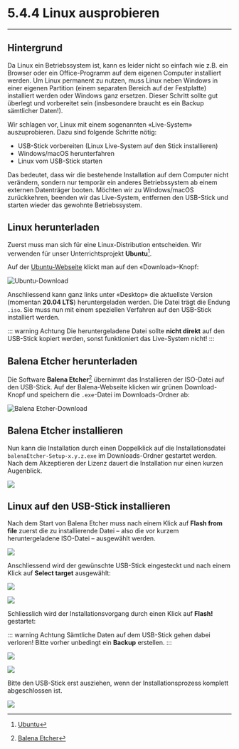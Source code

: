 # 5.4.4 Linux ausprobieren
---

## Hintergrund
Da Linux ein Betriebssystem ist, kann es leider nicht so einfach wie z.B. ein Browser oder ein Office-Programm auf dem eigenen Computer installiert werden. Um Linux permanent zu nutzen, muss Linux neben Windows in einer eigenen Partition (einem separaten Bereich auf der Festplatte) installiert werden oder Windows ganz ersetzen. Dieser Schritt sollte gut überlegt und vorbereitet sein (insbesondere braucht es ein Backup sämtlicher Daten!).

Wir schlagen vor, Linux mit einem sogenannten «Live-System» auszuprobieren. Dazu sind folgende Schritte nötig:

- USB-Stick vorbereiten (Linux Live-System auf den Stick installieren)
- Windows/macOS herunterfahren
- Linux vom USB-Stick starten

Das bedeutet, dass wir die bestehende Installation auf dem Computer nicht verändern, sondern nur temporär ein anderes Betriebssystem ab einem externen Datenträger booten. Möchten wir zu Windows/macOS zurückkehren, beenden wir das Live-System, entfernen den USB-Stick und starten wieder das gewohnte Betriebssystem.


## Linux herunterladen
Zuerst muss man sich für eine Linux-Distribution entscheiden. Wir verwenden für unser Unterrichtsprojekt **Ubuntu**[^1].

Auf der [Ubuntu-Webseite][1] klickt man auf den «Download»-Knopf:

![Ubuntu-Download](./ubuntu-download.png)

Anschliessend kann ganz links unter «Desktop» die aktuellste Version (momentan **20.04 LTS**) heruntergeladen werden. Die Datei trägt die Endung `.iso`. Sie muss nun mit einem speziellen Verfahren auf den USB-Stick installiert werden.

::: warning Achtung
Die heruntergeladene Datei sollte **nicht direkt** auf den USB-Stick kopiert werden, sonst funktioniert das Live-System nicht!
:::


## Balena Etcher herunterladen
Die Software **Balena Etcher**[^2] übernimmt das Installieren der ISO-Datei auf den USB-Stick. Auf der Balena-Webseite klicken wir grünen Download-Knopf und speichern die `.exe`-Datei im Downloads-Ordner ab:

![Balena Etcher-Download](./balena-download.png)


## Balena Etcher installieren
Nun kann die Installation durch einen Doppelklick auf die Installationsdatei `balenaEtcher-Setup-x.y.z.exe` im Downloads-Ordner gestartet werden. Nach dem Akzeptieren der Lizenz dauert die Installation nur einen kurzen Augenblick.

![](./balena-install.png)


## Linux auf den USB-Stick installieren
Nach dem Start von Balena Etcher muss nach einem Klick auf **Flash from file** zuerst die zu installierende Datei – also die vor kurzem heruntergeladene ISO-Datei – ausgewählt werden.

![](./balena-1.png)

Anschliessend wird der gewünschte USB-Stick eingesteckt und nach einem Klick auf **Select target** ausgewählt:

![](./balena-2.png)

![](./balena-3.png)

Schliesslich wird der Installationsvorgang durch einen Klick auf **Flash!** gestartet:

::: warning Achtung
Sämtliche Daten auf dem USB-Stick gehen dabei verloren! Bitte vorher unbedingt ein **Backup** erstellen.
:::

![](./balena-4.png)

![](./balena-5.png)

Bitte den USB-Stick erst ausziehen, wenn der Installationsprozess komplett abgeschlossen ist.

![](./balena-6.png)


[1]: https://ubuntu.com/

[^1]: [Ubuntu](https://ubuntu.com/)
[^2]: [Balena Etcher](https://www.balena.io/etcher/)
